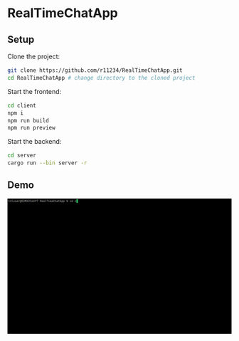 # RealTimeChatApp

## Setup

Clone the project:

```bash
git clone https://github.com/r11234/RealTimeChatApp.git
cd RealTimeChatApp # change directory to the cloned project
```

Start the frontend:

```bash
cd client
npm i
npm run build
npm run preview 
```

Start the backend:

```bash
cd server
cargo run --bin server -r
```

## Demo
![](./res/demo.gif)

